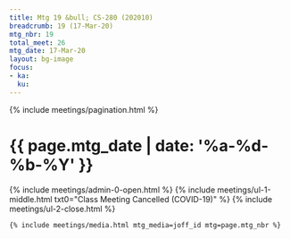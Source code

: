 ```yaml
---
title: Mtg 19 &bull; CS-280 (202010)
breadcrumb: 19 (17-Mar-20)
mtg_nbr: 19
total_meet: 26
mtg_date: 17-Mar-20
layout: bg-image
focus:
- ka:
  ku:
---
```


{% include meetings/pagination.html %}
<div class="card">
  <h1 class="text-center card-header lightcthru">
    {{ page.mtg_date | date: '%a-%d-%b-%Y' }}
  </h1>
  <div class="card-body">
    {% include meetings/admin-0-open.html %}
    {% include meetings/ul-1-middle.html
      txt0="Class Meeting Cancelled (COVID-19)"
    %}
    {% include meetings/ul-2-close.html %}

    {% include meetings/media.html mtg_media=joff_id mtg=page.mtg_nbr %}
  </div>
</div>

